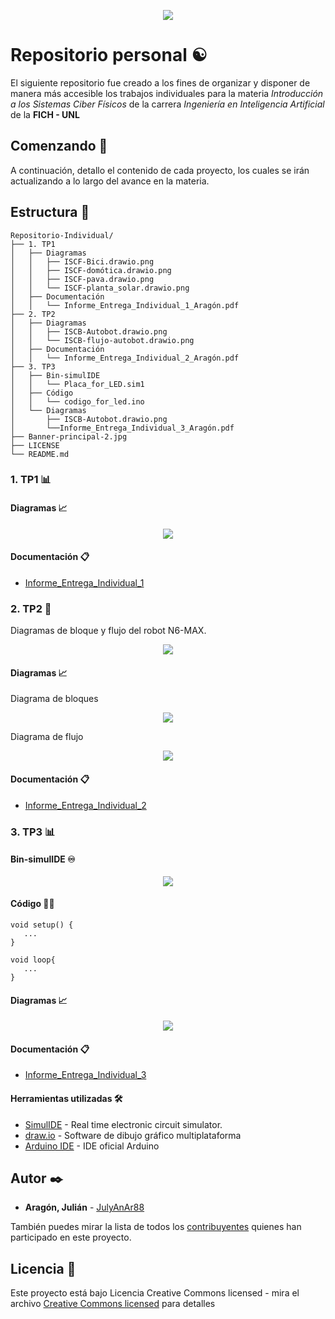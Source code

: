    <p align="center">
   <img src="/Banner-principal-2.jpg">
   </p>

# Repositorio personal ☯

El siguiente repositorio fue creado a los fines de organizar y disponer de manera más accesible los trabajos individuales para la materia _Introducción a los Sistemas Ciber Físicos_ de la carrera _Ingeniería en Inteligencia Artificial_ de la **FICH - UNL**

## Comenzando 🚀

A continuación, detallo el contenido de cada proyecto, los cuales se irán actualizando a lo largo del avance en la materia.

## Estructura 📂
```
Repositorio-Individual/
├── 1. TP1
│   ├── Diagramas
│   │   ├── ISCF-Bici.drawio.png
│   │   ├── ISCF-domótica.drawio.png
│   │   ├── ISCF-pava.drawio.png
│   │   └── ISCF-planta_solar.drawio.png
│   ├── Documentación
│   │   └── Informe_Entrega_Individual_1_Aragón.pdf
├── 2. TP2
│   ├── Diagramas
│   │   ├── ISCB-Autobot.drawio.png
│   │   └── ISCB-flujo-autobot.drawio.png
│   ├── Documentación
│   │   └── Informe_Entrega_Individual_2_Aragón.pdf
├── 3. TP3
│   ├── Bin-simulIDE
│   │   └── Placa_for_LED.sim1
│   ├── Código
│   │   └── codigo_for_led.ino
│   └── Diagramas
│       ├── ISCB-Autobot.drawio.png
│       └──Informe_Entrega_Individual_3_Aragón.pdf
├── Banner-principal-2.jpg
├── LICENSE
└── README.md
```

### 1. TP1 📊

#### Diagramas 📈

   <p align="center">
   <img src="/TP1/Diagramas/ISCF-pava.drawio.png">
   </p>

#### Documentación 📋 

* [Informe_Entrega_Individual_1](/TP1/Documentación/Informe_Entrega_Individual_1_Aragón.pdf) 

### 2. TP2 🚙

Diagramas de bloque y flujo del robot N6-MAX.

   <p align="center">
   <img src="/TP2/n6max6_500x0.jpg">
   </p>

#### Diagramas 📈

Diagrama de bloques

<p align="center">
   <img src="/TP2/Diagramas/ISCB-Autobot.drawio.png">
   </p>

Diagrama de flujo

<p align="center">
   <img src="/TP2/Diagramas/ISCB-flujo-autobot.drawio.png">
   </p>

#### Documentación 📋 

* [Informe_Entrega_Individual_2](/TP2/Documentación/Informe_Entrega_Individual_2_Aragón.pdf)

### 3. TP3 📊

#### Bin-simulIDE ♾

<p align="center">
   <img src="/TP3/Bin-simulIDE/Placa_for_LED.png">
   </p>


#### Código 👨‍💻

```
void setup() {
   ...
}

void loop{
   ...
}

```

#### Diagramas 📈

<p align="center">
   <img src="/TP3/Diagramas/ISCF-for-LED.drawio.png">
   </p>

#### Documentación 📋 

* [Informe_Entrega_Individual_3](/TP1/Documentación/Informe_Entrega_Individual_3_Aragón.pdf) 

#### Herramientas utilizadas 🛠️

* [SimulIDE](https://www.simulide.com/p/home.html) -  Real time electronic circuit simulator.
* [draw.io](https://app.diagrams.net/) - Software de dibujo gráfico multiplataforma
* [Arduino IDE](https://www.arduino.cc/en/software) - IDE oficial Arduino

## Autor ✒️

* **Aragón, Julián** - [JulyAnAr88](https://github.com/JulyAnAr88)

También puedes mirar la lista de todos los [contribuyentes](https://github.com/JulyAnAr88/ISCF-grupo5/contributors) quienes han participado en este proyecto. 

## Licencia 📄

Este proyecto está bajo Licencia Creative Commons licensed - mira el archivo [Creative Commons licensed](/LICENSE) para detalles
